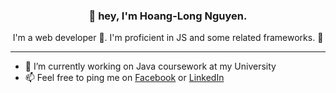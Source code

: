 <h3 align="center">👋 hey, I'm Hoang-Long Nguyen.</h3>
<p align="center">I'm a web developer 📝. I'm proficient in JS and some related frameworks. 🚀</p>

---

- 🔭 I’m currently working on Java coursework at my University
- 📫 Feel free to ping me on [Facebook](https://www.facebook.com/kari.oops/) or [LinkedIn](https://www.linkedin.com/in/nhlong20/)
